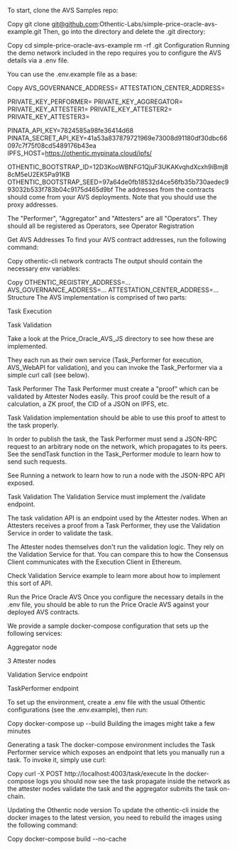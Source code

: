 To start, clone the AVS Samples repo:

Copy
git clone git@github.com:Othentic-Labs/simple-price-oracle-avs-example.git
Then, go into the directory and delete the .git directory:

Copy
cd simple-price-oracle-avs-example
rm -rf .git
Configuration
Running the demo network included in the repo requires you to configure the AVS details via a .env file.

You can use the .env.example file as a base:

Copy
AVS_GOVERNANCE_ADDRESS=
ATTESTATION_CENTER_ADDRESS=

PRIVATE_KEY_PERFORMER=
PRIVATE_KEY_AGGREGATOR=
PRIVATE_KEY_ATTESTER1=
PRIVATE_KEY_ATTESTER2=
PRIVATE_KEY_ATTESTER3=

PINATA_API_KEY=7824585a98fe36414d68
PINATA_SECRET_API_KEY=41a53a837879721969e73008d91180df30dbc66097c7f75f08cd5489176b43ea
IPFS_HOST=https://othentic.mypinata.cloud/ipfs/

OTHENTIC_BOOTSTRAP_ID=12D3KooWBNFG1QjuF3UKAKvqhdXcxh9iBmj88cM5eU2EK5Pa91KB
OTHENTIC_BOOTSTRAP_SEED=97a64de0fb18532d4ce56fb35b730aedec993032b533f783b04c9175d465d9bf
The addresses from the contracts should come from your AVS deployments. Note that you should use the proxy addresses.

The "Performer", "Aggregator" and "Attesters" are all "Operators". 
They should all be registered as Operators, see Operator Registration

Get AVS Addresses
To find your AVS contract addresses, run the following command:

Copy
othentic-cli network contracts
The output should contain the necessary env variables:

Copy
OTHENTIC_REGISTRY_ADDRESS=...
AVS_GOVERNANCE_ADDRESS=...
ATTESTATION_CENTER_ADDRESS=...
Structure
The AVS implementation is comprised of two parts:

Task Execution

Task Validation

Take a look at the Price_Oracle_AVS_JS directory to see how these are implemented.

They each run as their own service (Task_Performer for execution, AVS_WebAPI for validation), and you can invoke the Task_Performer via a simple curl call (see below).

Task Performer
The Task Performer must create a "proof" which can be validated by Attester Nodes easily. This proof could be the result of a calculation, a ZK proof, the CID of a JSON on IPFS, etc. 

Task Validation implementation should be able to use this proof to attest to the task properly.

In order to publish the task, the Task Performer must send a JSON-RPC request to an arbitrary node on the network, which propagates to its peers. See the sendTask function in the Task_Performer module to learn how to send such requests.

See Running a network to learn how to run a node with the JSON-RPC API exposed.

Task Validation
The Validation Service must implement the /validate endpoint.

The task validation API is an endpoint used by the Attester nodes. When an Attesters receives a proof from a Task Performer, they use the Validation Service in order to validate the task.

The Attester nodes themselves don't run the validation logic. They rely on the Validation Service for that. You can compare this to how the Consensus Client communicates with the Execution Client in Ethereum.

Check Validation Service example to learn more about how to implement this sort of API.

Run the Price Oracle AVS
Once you configure the necessary details in the .env file, you should be able to run the Price Oracle AVS against your deployed AVS contracts.

We provide a sample docker-compose configuration that sets up the following services:

Aggregator node

3 Attester nodes

Validation Service endpoint

TaskPerformer endpoint

To set up the environment, create a .env file with the usual Othentic configurations (see the .env.example), then run:

Copy
docker-compose up --build
Building the images might take a few minutes

Generating a task
The docker-compose environment includes the Task Performer service which exposes an endpoint that lets you manually run a task.
To invoke it, simply use curl:

Copy
curl -X POST http://localhost:4003/task/execute
In the docker-compose logs you should now see the task propagate inside the network as the attester nodes validate the task and the aggregator submits the task on-chain.

Updating the Othentic node version
To update the othentic-cli inside the docker images to the latest version, you need to rebuild the images using the following command:

Copy
docker-compose build --no-cache
